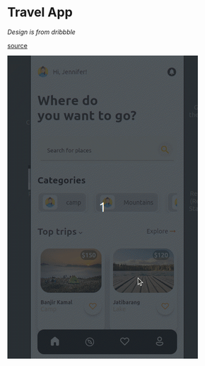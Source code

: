 # Travel App

*Design is from dribbble*

[source](https://dribbble.com/shots/15079032-Travel-App-Concept)

<img src="assets/images/travel-app.gif" />

